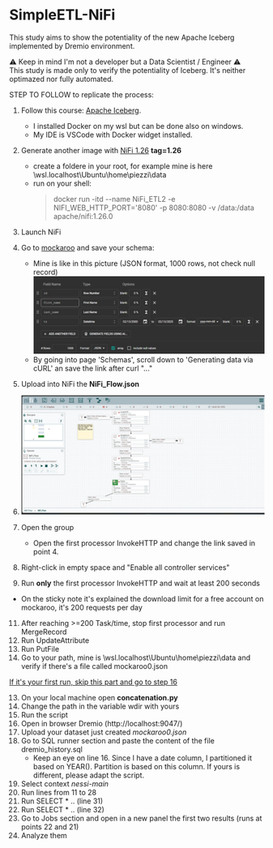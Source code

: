 # SimpleETL-NiFi
This study aims to show the potentiality of the new Apache Iceberg implemented by Dremio environment. 

:warning: Keep in mind I'm not a developer but a Data Scientist / Engineer :warning:  
This study is made only to verify the potentiality of Iceberg. It's neither optimazed nor fully automated.  

STEP TO FOLLOW to replicate the process:
1. Follow this course: [Apache Iceberg](https://university.dremio.com/course/apache-iceberg).
   - I installed Docker on my wsl but can be done also on windows.
   - My IDE is VSCode with Docker widget installed.
3. Generate another image with [NiFi 1.26](https://hub.docker.com/r/apache/nifi/tags) **tag=1.26**
   - create a foldere in your root, for example mine is here \\wsl.localhost\Ubuntu\home\piezzi\data
   - run on your shell:  
     > docker run -itd --name NiFi_ETL2 -e NIFI_WEB_HTTP_PORT='8080' -p 8080:8080 -v /data:/data apache/nifi:1.26.0

 
4. Launch NiFi
5. Go to [mockaroo](https://mockaroo.com/) and save your schema:
   - Mine is like in this picture (JSON format, 1000 rows, not check null record)  
![mockaroo_image](/mockaroo_schema.png?raw=true)  
   - By going into page 'Schemas', scroll down to 'Generating data via cURL' an save the link after curl "..."
7. Upload into NiFi the **NiFi_Flow.json**
8. ![NiFi_screenshot](/NiFi_screenshot.jpg)
9. Open the group
   - Open the first processor InvokeHTTP and change the link saved in point 4.
10. Right-click in empty space and "Enable all controller services"
11. Run **only** the first processor InvokeHTTP and wait at least 200 seconds
   - On the sticky note it's explained the download limit for a free account on mockaroo, it's 200 requests per day
11. After reaching >=200 Task/time, stop first processor and run MergeRecord
12. Run UpdateAttribute
13. Run PutFile
14. Go to your path, mine is \\wsl.localhost\Ubuntu\home\piezzi\data and verify if there's a file called mockaroo0.json  

<ins>If it's your first run, skip this part and go to step 16</ins>

13. On your local machine open **concatenation.py**
14. Change the path in the variable wdir with yours
15. Run the script
16. Open in browser Dremio (http://localhost:9047/)
17. Upload your dataset just created *mockaroo0.json*
18. Go to SQL runner section and paste the content of the file dremio_history.sql
    - Keep an eye on line 16. Since I have a date column, I partitioned it based on YEAR(). Partition is based on this column. If yours is different, please adapt the script.   
20. Select context _nessi-main_
21. Run lines from 11 to 28
22. Run SELECT * .. (line 31)
23. Run SELECT * .. (line 32)
24. Go to Jobs section and open in a new panel the first two results (runs at points 22 and 21)
25. Analyze them 


